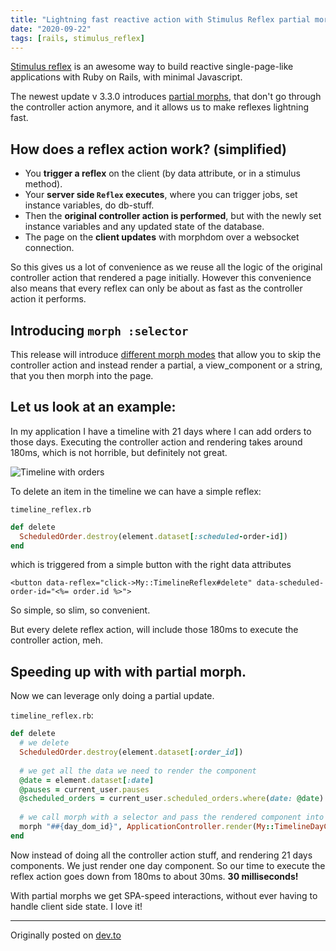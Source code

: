 ```yaml
---
title: "Lightning fast reactive action with Stimulus Reflex partial morphs"
date: "2020-09-22"
tags: [rails, stimulus_reflex]
---
```


[Stimulus reflex](https://docs.stimulusreflex.com/) is an awesome way to build reactive single-page-like applications with Ruby on Rails, with minimal Javascript.

The newest update v 3.3.0 introduces [partial morphs](https://docs.stimulusreflex.com/morph-modes#selector-morphs), that don't go through the controller action anymore, and it allows us to make reflexes lightning fast.

## How does a reflex action work? (simplified)

* You **trigger a reflex** on the client (by data attribute, or in a stimulus method).
* Your **server side `Reflex` executes**, where you can trigger jobs, set instance variables, do db-stuff.
* Then the **original controller action is performed**, but with the newly set instance variables and any updated state of the database.
* The page on the **client updates** with morphdom over a websocket connection.

So this gives us a lot of convenience as we reuse all the logic of the original controller action that rendered a page initially.
However this convenience also means that every reflex can only be about as fast as the controller action it performs.

## Introducing `morph :selector`

This release will introduce [different morph modes](https://docs.stimulusreflex.com/morph-modes#introducing-morph-modes)
that allow you to skip the controller action and instead render a partial, a view_component or a string, that you then morph into the page.

## Let us look at an example:

In my application I have a timeline with 21 days where I can add orders to those days. Executing the controller action and rendering takes around 180ms,
which is not horrible, but definitely not great.

![Timeline with orders](https://dev-to-uploads.s3.amazonaws.com/i/sv9alzxhk77va2lf32jm.png)

To delete an item in the timeline we can have a simple reflex:

`timeline_reflex.rb`

```ruby
def delete
  ScheduledOrder.destroy(element.dataset[:scheduled-order-id])
end
```
which is triggered from  a simple button with the right data attributes

```erb
<button data-reflex="click->My::TimelineReflex#delete" data-scheduled-order-id="<%= order.id %>">
```

So simple, so slim, so convenient.

But every delete reflex action, will include those 180ms to execute the controller action, meh.

## Speeding up with with partial morph.

Now we can leverage only doing a partial update.

`timeline_reflex.rb`:

```ruby
def delete
  # we delete
  ScheduledOrder.destroy(element.dataset[:order_id])
  
  # we get all the data we need to render the component
  @date = element.dataset[:date]
  @pauses = current_user.pauses
  @scheduled_orders = current_user.scheduled_orders.where(date: @date)
  
  # we call morph with a selector and pass the rendered component into it.
  morph "##{day_dom_id}", ApplicationController.render(My::TimelineDayComponent.new(day: @date, scheduled_orders: @scheduled_orders, pauses: @pauses))
end
```

Now instead of doing all the controller action stuff, and rendering 21 days components. We just render one day component.
So our time to execute the reflex action goes down from 180ms to about 30ms. **30 milliseconds!**

With partial morphs we get SPA-speed interactions, without ever having to handle client side state. I love it!

---

Originally posted on [dev.to](https://dev.to/rolandstuder/lightning-fast-reactive-action-with-stimulus-reflex-partial-morphs-2fg5)

